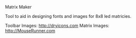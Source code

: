 Matrix Maker

Tool to aid in designing fonts and images for 8x8 led matricies.



Toolbar Images:	http://dryicons.com
Matrix Images:	http://MouseRunner.com